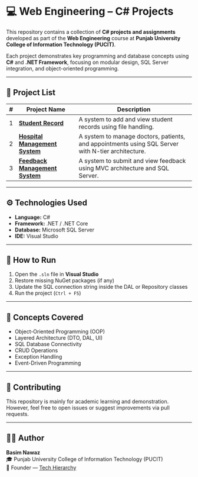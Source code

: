 # 💻 Web Engineering – C# Projects

This repository contains a collection of **C# projects and assignments** developed as part of the **Web Engineering** course at **Punjab University College of Information Technology (PUCIT)**.

Each project demonstrates key programming and database concepts using **C#** and **.NET Framework**, focusing on modular design, SQL Server integration, and object-oriented programming.

---

## 🧩 Project List

| # | Project Name | Description |
|---|---------------|-------------|
| 1 | **[Student Record](./StudentRecord)** | A system to add and view student records using file handling. |
| 2 | **[Hospital Management System](./Hospital%20Management%20System)** | A system to manage doctors, patients, and appointments using SQL Server with N-tier architecture. |
| 3 | **[Feedback Management System](./FeedBack)** | A system to submit and view feedback using MVC architecture and SQL Server. |

---

## ⚙️ Technologies Used
- **Language:** C#  
- **Framework:** .NET / .NET Core  
- **Database:** Microsoft SQL Server  
- **IDE:** Visual Studio  

---

## 🚀 How to Run
1. Open the `.sln` file in **Visual Studio**
2. Restore missing NuGet packages (if any)
3. Update the SQL connection string inside the DAL or Repository classes
4. Run the project (`Ctrl + F5`)

---

## 🧠 Concepts Covered
- Object-Oriented Programming (OOP)
- Layered Architecture (DTO, DAL, UI)
- SQL Database Connectivity
- CRUD Operations
- Exception Handling
- Event-Driven Programming

---

## 🤝 Contributing
This repository is mainly for academic learning and demonstration.  
However, feel free to open issues or suggest improvements via pull requests.

---

## 👨‍💻 Author
**Basim Nawaz**  
🎓 Punjab University College of Information Technology (PUCIT)  
💼 Founder — [Tech Hierarchy](https://techierarchy.org)  
